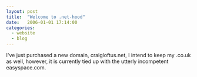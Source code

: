 ```yaml
---
layout: post
title:  "Welcome to .net-hood"
date:   2006-01-01 17:14:00
categories:
  - website
  - blog
---
```


I've just purchased a new domain, craigloftus.net, I intend to keep my .co.uk
as well, however, it is currently tied up with the utterly incompetent
easyspace.com.
